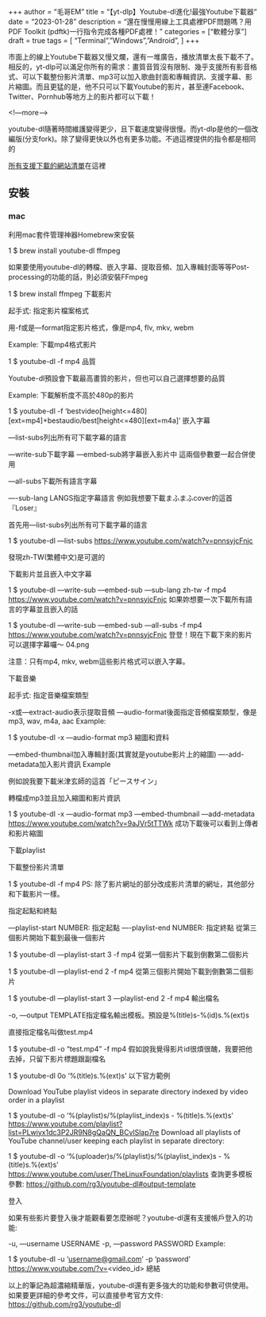 +++
author = “毛哥EM”
title = “【yt-dlp】Youtube-dl進化!最強Youtube下載器“
date = “2023-01-28”
description = “還在慢慢用線上工具處裡PDF問題嗎？用PDF Toolkit (pdftk)一行指令完成各種PDF處裡！”
categories = [“軟體分享”]
draft = true
tags = [
    “Terminal”,”Windows”,”Android”,
]
+++

市面上的線上Youtube下載器又慢又爛，還有一堆廣告，播放清單太長下載不了。相反的，yt-dlp可以滿足你所有的需求：畫質音質沒有限制、幾乎支援所有影音格式、可以下載整份影片清單、mp3可以加入歌曲封面和專輯資訊、支援字幕、影片縮圖。而且更猛的是，他不只可以下載Youtube的影片，甚至連Facebook、Twitter、Pornhub等地方上的影片都可以下載！

<!—more—>

youtube-dl隨著時間維護變得更少，且下載速度變得很慢。而yt-dlp是他的一個改編版(分支fork)。除了變得更快以外也有更多功能。不過這裡提供的指令都是相同的

[所有支援下載的網站清單](https://github.com/rg3/youtube-dl/blob/master/docs/supportedsites.md)在這裡

## 安裝
### mac
利用mac套件管理神器Homebrew來安裝

1
$ brew install youtube-dl
ffmpeg

如果要使用youtube-dl的轉檔、嵌入字幕、提取音頻、加入專輯封面等等Post-processing的功能的話，則必須安裝FFmpeg

1
$ brew install ffmpeg
下載影片

起手式: 指定影片檔案格式

用-f或是—format指定影片格式，像是mp4, flv, mkv, webm

Example: 下載mp4格式影片

1
$ youtube-dl -f mp4 <url>
品質

Youtube-dl預設會下載最高畫質的影片，但也可以自己選擇想要的品質

Example: 下載解析度不高於480p的影片

1
$ youtube-dl -f ‘bestvideo[height<=480][ext=mp4]+bestaudio/best[height<=480][ext=m4a]’ <url>
嵌入字幕

—list-subs列出所有可下載字幕的語言

—write-sub下載字幕
—embed-sub將字幕嵌入影片中
這兩個參數要一起合併使用

—all-subs下載所有語言字幕

—-sub-lang LANGS指定字幕語言
例如我想要下載まふまふcover的這首『Loser』

首先用—list-subs列出所有可下載字幕的語言

1
$ youtube-dl —list-subs https://www.youtube.com/watch?v=pnnsyjcFnjc

發現zh-TW(繁體中文)是可選的

下載影片並且嵌入中文字幕

1
$ youtube-dl —write-sub —embed-sub —sub-lang zh-tw -f mp4 https://www.youtube.com/watch?v=pnnsyjcFnjc
如果妳想要一次下載所有語言的字幕並且嵌入的話

1
$ youtube-dl —write-sub —embed-sub —all-subs -f mp4 https://www.youtube.com/watch?v=pnnsyjcFnjc
登登！現在下載下來的影片可以選擇字幕囉～
04.png

注意：只有mp4, mkv, webm這些影片格式可以嵌入字幕。

下載音樂

起手式: 指定音樂檔案類型

-x或—extract-audio表示提取音頻
—audio-format後面指定音頻檔案類型，像是 mp3, wav, m4a, aac
Example:

1
$ youtube-dl -x —audio-format mp3 <url>
縮圖和資料

—embed-thumbnail加入專輯封面(其實就是youtube影片上的縮圖)
—-add-metadata加入影片資訊
Example

例如說我要下載米津玄師的這首「ピースサイン」

轉檔成mp3並且加入縮圖和影片資訊

1
$ youtube-dl -x —audio-format mp3 —embed-thumbnail —add-metadata https://www.youtube.com/watch?v=9aJVr5tTTWk
成功下載後可以看到上傳者和影片縮圖

下載playlist

下載整份影片清單

1
$ youtube-dl -f mp4 <playlist-url>
PS: 除了影片網址的部分改成影片清單的網址，其他部分和下載影片一樣。

指定起點和終點

—playlist-start NUMBER: 指定起點
—-playlist-end NUMBER: 指定終點
從第三個影片開始下載到最後一個影片

1
$ youtube-dl —playlist-start 3 -f mp4 <playlist-url>
從第一個影片下載到倒數第二個影片

1
$ youtube-dl —playlist-end 2 -f mp4 <playlist-url>
從第三個影片開始下載到倒數第二個影片

1
$ youtube-dl —playlist-start 3 —playlist-end 2 -f mp4 <playlist-url>
輸出檔名

-o, —output TEMPLATE指定檔名輸出模板。預設是%(title)s-%(id)s.%(ext)s

直接指定檔名叫做test.mp4

1
$ youtube-dl -o “test.mp4” -f mp4 <url>
假如說我覺得影片id很煩很醜，我要把他去掉，只留下影片標題跟副檔名

1
$ youtube-dl 0o ‘%(title)s.%(ext)s’
以下官方範例

Download YouTube playlist videos in separate directory indexed by video order in a playlist

1
$ youtube-dl -o ‘%(playlist)s/%(playlist_index)s - %(title)s.%(ext)s’ https://www.youtube.com/playlist?list=PLwiyx1dc3P2JR9N8gQaQN_BCvlSlap7re
Download all playlists of YouTube channel/user keeping each playlist in separate directory:

1
$ youtube-dl -o ‘%(uploader)s/%(playlist)s/%(playlist_index)s - %(title)s.%(ext)s’ https://www.youtube.com/user/TheLinuxFoundation/playlists
查詢更多模板參數:
https://github.com/rg3/youtube-dl#output-template

登入

如果有些影片要登入後才能觀看要怎麼辦呢？youtube-dl還有支援帳戶登入的功能:

-u, —username USERNAME
-p, —password PASSWORD
Example:

1
$ youtube-dl -u ‘username@gmail.com’ -p ‘password’ https://www.youtube.com/?v=<video_id>
總結

以上的筆記為超濃縮精華版，youtube-dl還有更多強大的功能和參數可供使用。如果要更詳細的參考文件，可以直接參考官方文件: https://github.com/rg3/youtube-dl
